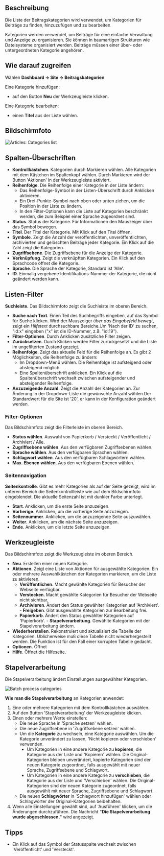 <!-- Filename: Help4.x:Articles:_Categories / Display title: Beiträge: Kategorien -->

## Beschreibung

Die Liste der Beitragskategorien wird verwendet, um Kategorien für
Beiträge zu finden, hinzuzufügen und zu bearbeiten.

Kategorien werden verwendet, um Beiträge für eine einfache Verwaltung
und Anzeige zu organisieren. Sie können in baumartigen Strukturen wie
Dateisysteme organisiert werden. Beiträge müssen einer über- oder
untergeordneten Kategorie angehören.

## Wie darauf zugreifen

Wählen **Dashboard → Site → Beitragskategorien**

Eine Kategorie hinzufügen:

- auf den Button **Neu** der Werkzeugleiste klicken.

Eine Kategorie bearbeiten:

- einen **Titel** aus der Liste wählen.

## Bildschirmfoto

![Articles: Categories list](../../../de/images/articles/articles-categories-list.png "Articles: Categories list")

## Spalten-Überschriften

- **Kontrollkästchen**. Kategorien durch Markieren wählen. Alle
  Kategorien mit dem Kästchen im Spaltenkopf wählen. Durch Markieren
  wird der Button 'Aktionen' in der Werkzeugleiste aktiviert.
- **Reihenfolge**. Die Reihenfolge einer Kategorie in der Liste ändern:
  - Das Reihenfolge-Symbol <i class="fa-solid fa-sort"></i> in der Listen-Überschrift durch
    Anklicken aktivieren.
  - Ein Drei-Punkte-Symbol <span class="icon-ellipsis-v"></span> nach oben oder unten ziehen, um die
    Position in der Liste zu ändern.
  - In den Filter-Optionen kann die Liste auf Kategorien beschränkt
    werden, die zum Beispiel einer Sprache zugeordnet sind.
- **Status**. Status der Kategorie. Für Informationen den Mauszeiger
  über das Symbol bewegen.
- **Titel**. Der Titel der Kategorie. Mit Klick auf den Titel öffnen.
- **Symbole**. Zeigt die Anzahl der veröffentlichten,
  unveröffentlichten, archivierten und gelöschten Beiträge jeder
  Kategorie. Ein Klick auf die Zahl zeigt die Kategorien.
- **Zugriffsebene**. Die
  Zugriffsebene
  für die Anzeige der Kategorie.
- **Verknüpfung**. Zeigt die verknüpften Kategorien. Ein Klick auf den
  Sprachcode öffnet die Kategorie.
- **Sprache**. Die Sprache der Kategorie, Standard ist 'Alle'.
- **ID**. Einmalig vergebene Identifikations-Nummer der Kategorie, die
  nicht geändert werden kann.

## Listen-Filter

**Suchleiste**. Das Bildschirmfoto zeigt die Suchleiste
im oberen Bereich.

- **Suche nach Text**. Einen Teil des Suchbegriffs eingeben, auf das
  Symbol für Suche klicken. Wird der Mauszeiger *über das Eingabefeld
  bewegt*, zeigt ein *Hilfetext* durchsuchbare Bereiche.Um 'Nach der ID'
  zu suchen, "id:x" eingeben ("x" ist die ID-Nummer, z.B. "id:19").
- **Filter-Optionen**. Durch Anklicken zusätzliche Filter zeigen.
- **Zurücksetzen**. Durch Klicken werden Filter zurückgesetzt und die
  Liste im ungefilterten Zustand gezeigt.
- **Reihenfolge**. Zeigt das aktuelle Feld für die Reihenfolge an. Es
  gibt 2 Möglichkeiten, die Reihenfolge zu ändern:
  - Im Dropdown-Menü wählen. Die Reihenfolge ist aufsteigend oder
    absteigend möglich.
  - Eine Spaltenüberschrift anklicken. Ein Klick auf die
    Spaltenüberschrift wechselt zwischen aufsteigender und absteigender
    Reihenfolge.
- **Anzuzeigende Anzahl**. Zeigt die Anzahl der Kategorien an. Zur
  Änderung in der Dropdown-Liste die gewünschte Anzahl wählen.Der
  Standardwert für die Site ist '20', er kann in der
  Konfiguration
  geändert werden.

### Filter-Optionen

Das Bildschirmfoto zeigt die Filterleiste im oberen
Bereich.

- **Status wählen**. Auswahl von Papierkorb / Versteckt / Veröffentlicht
  / Archiviert / Alle.
- **Zugriffsebene wählen**. Aus den verfügbaren Zugriffsebenen wählen.
- **Sprache wählen**. Aus den verfügbaren Sprachen wählen.
- **Schlagwort wählen**. Aus den verfügbaren Schlagwörtern wählen.
- **Max. Ebenen wählen**. Aus den verfügbaren Ebenen wählen.

### Seitennavigation

**Seitenkontrolle**. Gibt es mehr Kategorien als auf der Seite gezeigt,
wird im unteren Bereich die Seitenkontrollleiste wie auf dem
Bildschirmfoto eingeblendet. Die aktuelle Seitenzahl ist
mit dunkler Farbe unterlegt.

- **Start**. Anklicken, um die erste Seite anzuzeigen.
- **Vorherige**. Anklicken, um die vorherige Seite anzuzeigen.
- **Seitennummer**. Anklicken, um die anzuzeigende Seite auszuwählen.
- **Weiter**. Anklicken, um die nächste Seite anzuzeigen.
- **Ende**. Anklicken, um die letzte Seite anzuzeigen.

## Werkzeugleiste

Das Bildschirmfoto zeigt die Werkzeugleiste im oberen
Bereich.

- **Neu**. Erstellen einer neuen Kategorie.
- **Aktionen**. Zeigt eine Liste von Aktionen für ausgewählte
  Kategorien. Ein oder mehrere Auswahlkästchen der Kategorien markieren,
  um die Liste zu aktivieren.
  - **Veröffentlichen**. Macht gewählte Kategorien für Besucher der
    Webseite verfügbar.
  - **Verstecken**. Macht gewählte Kategorien für Besucher der Webseite
    nicht sichtbar.
  - **Archivieren**. Ändert den Status gewählter Kategorien auf
    'Archiviert'.   - **Freigeben**. Gibt ausgewählte Kategorien zur Bearbeitung frei.
  - **Papierkorb**. Ändert den Status gewählter Kategorien auf
    'Papierkorb'.   - **Stapelverarbeitung**. Gewählte Kategorien mit der
    Stapelverarbeitung ändern.
- **Wiederherstellen**. Rekonstruiert und aktualisiert die Tabelle der
  Kategorien. Üblicherweise muß diese Tabelle nicht wiederhergestellt
  werden. Die Funktion ist für den Fall einer korrupten Tabelle gedacht.
- **Optionen**. Öffnet
- **Hilfe**. Öffnet die Hilfeseite.

## Stapelverarbeitung

Die Stapelverarbeitung ändert Einstellungen ausgewählter Kategorien.

![Batch process categories](../../../de/images/articles/articles-categories-batch.png "Batch process categories")

**Wie man die Stapelverarbeitung** an Kategorien anwendet:

1.  Eine oder mehrere Kategorien mit dem Kontrollkästchen auswählen.
2.  Auf den Button 'Stapelverarbeitung' der Werkzeugleiste klicken.
3.  Einen oder mehrere Werte einstellen:
    - Die neue Sprache in 'Sprache setzen' wählen.
    - Die neue Zugriffsebene in 'Zugriffsebene setzen' wählen.
    - Um die **Kategorie** zu wechseln, eine Kategorie auswählen. Um die
      Kategorie unverändert zu lassen, 'Nicht kopieren oder verschieben'
      verwenden.
      - Um Kategorien in eine andere Kategorie zu **kopieren**, die
        Kategorie aus der Liste und 'Kopieren' wählen. Die
        Original-Kategorien bleiben unverändert, kopierte Kategorien
        sind der neuen Kategorie zugeordnet, falls ausgewählt mit neuer
        Sprache, Zugriffsebene und Schlagwort.
      - Um Kategorien in eine andere Kategorie zu **verschieben**, die
        Kategorie aus der Liste und 'Verschieben' wählen. Die
        Original-Kategorien sind der neuen Kategorie zugeordnet, falls
        ausgewählt mit neuer Sprache, Zugriffsebene und Schlagwort.
    - Die neuen **Schlagwörter** in 'Schlagwort hinzufügen' wählen oder
      Schlagwörter der Original-Kategorien beibehalten.
4.  Wenn alle Einstellungen gewählt sind, auf 'Ausführen' klicken, um
    die Änderungen durchzuführen. Die Nachricht **"Die
    Stapelverarbeitung wurde abgeschlossen."** wird angezeigt.

## Tipps

- Ein Klick auf das Symbol der Statusspalte wechselt zwischen
  'Veröffentlicht' und 'Versteckt'.

